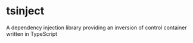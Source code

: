 # tsinject
A dependency injection library providing an inversion of control container written in TypeScript
